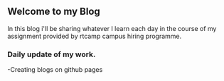 ## Welcome to my Blog

In this blog i'll be sharing whatever I learn each day in the course of my assignment provided by rtcamp campus hiring programme.

### Daily update of my work.

-Creating blogs on github pages

